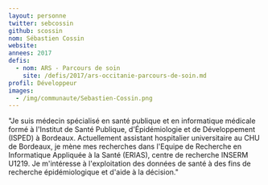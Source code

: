 ```yaml
---
layout: personne
twitter: sebcossin
github: scossin
nom: Sébastien Cossin
website:
annees: 2017
defis: 
  - nom: ARS - Parcours de soin
    site: /defis/2017/ars-occitanie-parcours-de-soin.md
profil: Développeur
images:
  - /img/communaute/Sebastien-Cossin.png
---
```


"Je suis médecin spécialisé en santé publique et en informatique médicale formé
à l'Institut de Santé Publique, d'Épidémiologie et de Développement
(ISPED) à Bordeaux. Actuellement assistant hospitalier universitaire
au CHU de Bordeaux, je mène mes recherches dans l'Equipe de Recherche
en Informatique Appliquée à la Santé (ERIAS), centre de recherche
INSERM U1219. Je m'intéresse à l'exploitation des données de santé à
des fins de recherche épidémiologique et d'aide à la décision."
